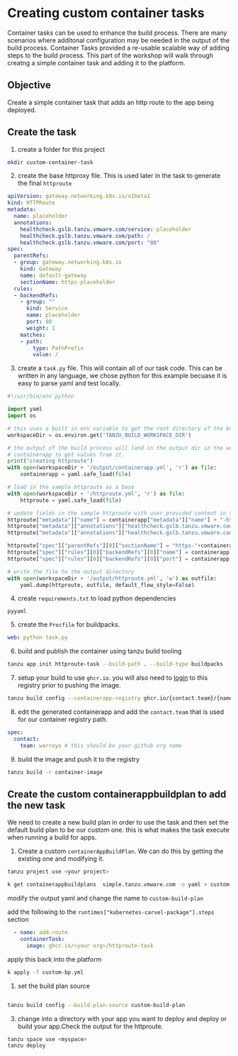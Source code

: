 # Creating custom container tasks

Container tasks can be used to enhance the build process. There are many scenarios where additonal configuration may be needed in the output of the build process. Container Tasks provided a re-usable scalable way of adding steps to the build process. This part of the workshop will walk through creatng a simple container task and adding it to the platform. 



## Objective

Create a simple container task that adds an http route to the app being deployed.


## Create the task

1. create a folder for this project

```bash
mkdir custom-container-task
```

2. create the base httproxy file. This is used later in the task to generate the final `httproute`

```yaml
apiVersion: gateway.networking.k8s.io/v1beta1
kind: HTTPRoute
metadata:
  name: placeholder
  annotations:
    healthcheck.gslb.tanzu.vmware.com/service: placeholder
    healthcheck.gslb.tanzu.vmware.com/path: /
    healthcheck.gslb.tanzu.vmware.com/port: "80"
spec:
  parentRefs:
  - group: gateway.networking.k8s.io
    kind: Gateway
    name: default-gateway
    sectionName: https-placeholder
  rules:
  - backendRefs:
    - group: ""
      kind: Service
      name: placeholder
      port: 80
      weight: 1
    matches:
    - path:
        type: PathPrefix
        value: /
```


3. create a `task.py` file. This will contain all of our task code. This can be written in any language, we chose python for this example becuase it is easy to parse yaml and test locally.

```python
#!/usr/bin/env python

import yaml
import os

# this uses a built in env variable to get the root directory of the build
workspaceDir = os.environ.get('TANZU_BUILD_WORKSPACE_DIR')

# the output of the build process will land in the output dir in the workspace root. We are loading the 
# containerapp to get values from it.
print("creating httproute")
with open(workspaceDir + '/output/containerapp.yml', 'r') as file:
    containerapp = yaml.safe_load(file)

# load in the sample httproute as a base
with open(workspaceDir + '/httproute.yml', 'r') as file:
    httproute = yaml.safe_load(file)

# update fields in the sample httproute with user provided content in the containerapp
httproute["metadata"]["name"] = containerapp["metadata"]["name"] + "-http-route"
httproute["metadata"]["annotations"]["healthcheck.gslb.tanzu.vmware.com/service"] = containerapp["metadata"]["name"]
httproute["metadata"]["annotations"]["healthcheck.gslb.tanzu.vmware.com/port"] = "443"

httproute["spec"]["parentRefs"][0]["sectionName"] = "https-"+containerapp["metadata"]["name"]
httproute["spec"]["rules"][0]["backendRefs"][0]["name"] = containerapp["metadata"]["name"]
httproute["spec"]["rules"][0]["backendRefs"][0]["port"] = containerapp["spec"]["ports"][0]["port"]

# write the file to the output directory
with open(workspaceDir + '/output/httproute.yml', 'w') as outfile:
    yaml.dump(httproute, outfile, default_flow_style=False)
```

4. create `requirements.txt` to load python dependencies

```
pyyaml
```

5. create the `Procfile` for buildpacks.

```yaml
web: python task.py
```

6. build and publish the container using tanzu build tooling

```bash
tanzu app init httproute-task --build-path . --build-type buildpacks
```

7. setup your build to use `ghcr.io`. you will also need to [login](https://docs.github.com/en/packages/working-with-a-github-packages-registry/working-with-the-container-registry#authenticating-to-the-container-registry) to this registry prior to pushing the image. 

```bash
tanzu build config --containerapp-registry ghcr.io/{contact.team}/{name}
```

8. edit the generated containerapp and add the `contact.team` that is used for our container registry path. 

```yaml
spec:
  contact:
    team: warroyo # this should be your github org name
```

9. build the image and push it to the registry

```bash
tanzu build -r container-image
```

## Create the custom containerappbuildplan to add the new task

We need to create a new build plan in order to use the task and then set the default build plan to be our custom one. this is what makes the task execute when running a build for apps.


1. Create a custom `containerAppBuildPlan`. We can do this by getting the existing one and modifying it.

```bash
tanzu project use <your project>

k get containerappbuildplans  simple.tanzu.vmware.com -o yaml > custom-bp.yml
```

modify the output yaml and change the name to `custom-build-plan` 

add the following to the `runtimes["kubernetes-carvel-package"].steps` section

```yaml
  - name: add-route
    containerTask:
      image: ghcr.io/<your org>/httproute-task
```

apply this back into the platform

```bash
k apply -f custom-bp.yml
```

1. set the build plan source 

```bash

tanzu build config --build-plan-source custom-build-plan
```

3. change into a directory with your app you want to deploy and deploy or build your app.Check the output for the httproute.

```bash
tanzu space use <myspace>
tanzu deploy
```
